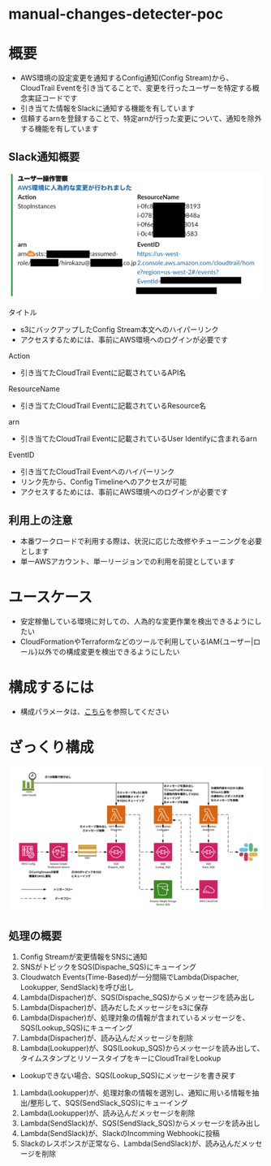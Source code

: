 # manual-changes-detecter-poc
# 概要
- AWS環境の設定変更を通知するConfig通知(Config Stream)から、CloudTrail Eventを引き当てることで、変更を行ったユーザーを特定する概念実証コードです
- 引き当てた情報をSlackに通知する機能を有しています
- 信頼するarnを登録することで、特定arnが行った変更について、通知を除外する機能を有しています

## Slack通知概要
![slack-nortify2.png](/docs/pixs/slack-nortify2.png)

タイトル
- s3にバックアップしたConfig Stream本文へのハイパーリンク
- アクセスするためには、事前にAWS環境へのログインが必要です

Action
- 引き当てたCloudTrail Eventに記載されているAPI名

ResourceName
- 引き当てたCloudTrail Eventに記載されているResource名

arn
- 引き当てたCloudTrail Eventに記載されているUser Identifyに含まれるarn

EventID
- 引き当てたCloudTrail Eventへのハイパーリンク
- リンク先から、Config Timelineへのアクセスが可能
- アクセスするためには、事前にAWS環境へのログインが必要です

## 利用上の注意
- 本番ワークロードで利用する際は、状況に応じた改修やチューニングを必要とします
- 単一AWSアカウント、単一リージョンでの利用を前提としています

# ユースケース
- 安定稼働している環境に対しての、人為的な変更作業を検出できるようにしたい
- CloudFormationやTerraformなどのツールで利用しているIAM{ユーザー|ロール}以外での構成変更を検出できるようにしたい

# 構成するには
- 構成パラメータは、[こちら](/docs/infra.md)を参照してください

# ざっくり構成
![configuration-diagram.png](/docs/pixs/configuration-diagram.png)
## 処理の概要
1. Config Streamが変更情報をSNSに通知
1. SNSがトピックをSQS(Dispache_SQS)にキューイング
1. Cloudwatch Events(Time-Based)が一分間隔でLambda(Dispacher, Lookupper, SendSlack)を呼び出し
1. Lambda(Dispacher)が、SQS(Dispache_SQS)からメッセージを読み出し
1. Lambda(Dispacher)が、読みだしたメッセージをs3に保存
1. Lambda(Dispacher)が、処理対象の情報が含まれているメッセージを、SQS(Lookup_SQS)にキューイング
1. Lambda(Dispacher)が、読み込んだメッセージを削除
1. Lambda(Lookupper)が、SQS(Lookup_SQS)からメッセージを読み出して、タイムスタンプとリソースタイプをキーにCloudTrailをLookup
  - Lookupできない場合、SQS(Lookup_SQS)にメッセージを書き戻す
1. Lambda(Lookupper)が、処理対象の情報を選別し、通知に用いる情報を抽出/整形して、SQS(SendSlack_SQS)にキューイング
1. Lambda(Lookupper)が、読み込んだメッセージを削除
1. Lambda(SendSlack)が、SQS(SendSlack_SQS)からメッセージを読み出し
1. Lambda(SendSlack)が、SlackのIncomming Webhookに投稿
1. Slackのレスポンスが正常なら、Lambda(SendSlack)が、読み込んだメッセージを削除

